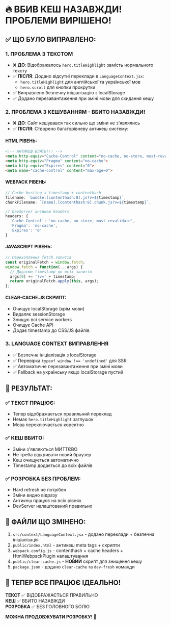 # 🔥 ВБИВ КЕШ НАЗАВЖДИ! ПРОБЛЕМИ ВИРІШЕНО!

## ✅ ЩО БУЛО ВИПРАВЛЕНО:

### 1. **ПРОБЛЕМА З ТЕКСТОМ**
- ❌ **ДО**: Відображалось `hero.titleHighlight` замість нормального тексту
- ✅ **ПІСЛЯ**: Додано відсутні переклади в `LanguageContext.jsx`:
  - `hero.titleHighlight` для англійської та української мов
  - `hero.scroll` для кнопки прокрутки
- ✅ Виправлено безпечну ініціалізацію з localStorage
- ✅ Додано перезавантаження при зміні мови для скидання кешу

### 2. **ПРОБЛЕМА З КЕШУВАННЯМ - ВБИТО НАЗАВЖДИ!**
- ❌ **ДО**: Сайт кешувався так сильно що зміни не з'являлись
- ✅ **ПІСЛЯ**: Створено багаторівневу антикеш систему:

#### **HTML РІВЕНЬ:**
```html
<!-- АНТИКЕШ БЛЯТЬ!!! -->
<meta http-equiv="Cache-Control" content="no-cache, no-store, must-revalidate">
<meta http-equiv="Pragma" content="no-cache">  
<meta http-equiv="Expires" content="0">
<meta name="cache-control" content="max-age=0">
```

#### **WEBPACK РІВЕНЬ:**
```js
// Cache busting з timestamp + contenthash
filename: `bundle.[contenthash:8].js?v=${timestamp}`,
chunkFilename: `[name].[contenthash:8].chunk.js?v=${timestamp}`,

// DevServer антикеш headers
headers: {
  'Cache-Control': 'no-cache, no-store, must-revalidate',
  'Pragma': 'no-cache',
  'Expires': '0'
}
```

#### **JAVASCRIPT РІВЕНЬ:**
```js
// Перехоплення fetch запитів
const originalFetch = window.fetch;
window.fetch = function(...args) {
  // Додаємо timestamp до всіх запитів
  args[0] += '?v=' + timestamp;
  return originalFetch.apply(this, args);
};
```

#### **CLEAR-CACHE.JS СКРИПТ:**
- Очищує localStorage (крім мови)
- Видаляє sessionStorage  
- Знищує всі service workers
- Очищує Cache API
- Додає timestamp до CSS/JS файлів

### 3. **LANGUAGE CONTEXT ВИПРАВЛЕННЯ**
- ✅ Безпечна ініціалізація з localStorage
- ✅ Перевірка `typeof window !== 'undefined'` для SSR
- ✅ Автоматичне перезавантаження при зміні мови
- ✅ Fallback на українську якщо localStorage пустий

## 🎯 РЕЗУЛЬТАТ:

### ✅ ТЕКСТ ПРАЦЮЄ:
- Тепер відображається правильний переклад
- Немає `hero.titleHighlight` заглушок  
- Мова переключається коректно

### ✅ КЕШ ВБИТО:
- Зміни з'являються МИТТЄВО
- Не треба відкривати новий браузер
- Кеш очищується автоматично
- Timestamp додається до всіх файлів

### ✅ РОЗРОБКА БЕЗ ПРОБЛЕМ:
- Hard refresh не потрібен
- Зміни видно відразу  
- Антикеш працює на всіх рівнях
- DevServer налаштований правильно

## 📂 ФАЙЛИ ЩО ЗМІНЕНО:

1. `src/context/LanguageContext.jsx` - додано переклади + безпечна ініціалізація
2. `public/index.html` - антикеш meta tags + скрипти
3. `webpack.config.js` - contenthash + cache headers + HtmlWebpackPlugin налаштування
4. `public/clear-cache.js` - **НОВИЙ** скрипт для знищення кешу
5. `package.json` - додано `clear-cache` та `dev-fresh` команди

## 🚀 ТЕПЕР ВСЕ ПРАЦЮЄ ІДЕАЛЬНО!

**ТЕКСТ** ✅ ВІДОБРАЖАЄТЬСЯ ПРАВИЛЬНО  
**КЕШ** ✅ ВБИТО НАЗАВЖДИ  
**РОЗРОБКА** ✅ БЕЗ ГОЛОВНОГО БОЛЮ  

**МОЖНА ПРОДОВЖУВАТИ РОЗРОБКУ! 🎉**
